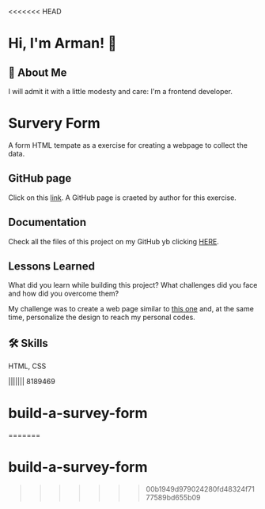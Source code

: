 <<<<<<< HEAD

# Hi, I'm Arman! 👋


## 🚀 About Me
I will admit it with a little modesty and care: I'm a frontend developer.
# Survery Form

A form HTML tempate as a exercise for creating a webpage to collect the data.



## GitHub page

Click on this [link](https://armanpartovi.github.io/Survey-Form/). A GitHub page is craeted by author for this exercise.


## Documentation

Check all the files of this project on my GitHub yb clicking [HERE](https://github.com/armanpartovi/Survey-Form).




## Lessons Learned

What did you learn while building this project? What challenges did you face and how did you overcome them?

My challenge was to create a web page similar to [this one](https://www.freecodecamp.org/learn/responsive-web-design/responsive-web-design-projects/build-a-survey-form) and, at the same time, personalize the design to reach my personal codes.


## 🛠 Skills
HTML, CSS

||||||| 8189469
# build-a-survey-form
=======
# build-a-survey-form

>>>>>>> 00b1949d979024280fd48324f7177589bd655b09
